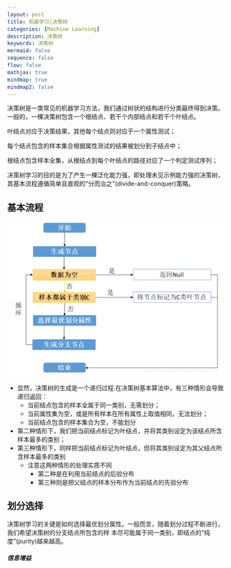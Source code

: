 ```yaml
---
layout: post
title: 机器学习|决策树
categories: [Machine Learning]
description: 决策树
keywords: 决策树
mermaid: false
sequence: false
flow: false
mathjax: true
mindmap: true
mindmap2: false
---
```


决策树是一类常见的机器学习方法，我们通过树状的结构进行分类最终得到决策。一般的，一棵决策树包含一个根结点、若干个内部结点和若干个叶结点。

叶结点对应于决策结果，其他每个结点则对应于一个属性测试；

每个结点包含的样本集合根据属性测试的结果被划分到子结点中；

根结点包含样本全集，从根结点到每个叶结点的路径对应了一个判定测试序列；

决策树学习的目的是为了产生一棵泛化能力强，即处理未见示例能力强的决策树，其基本流程遵循简单且直观的“分而治之"(divide-and-conquer)策略。

## 基本流程

![decision-tree](/images/ml/decisiontree/1.png)

- 显然，决策树的生成是一个递归过程.在决策树基本算法中，有三种情形会导致递归返回：
  - 当前结点包含的样本全属于同一类别，无需划分；
  - 当前属性集为空，或是所有样本在所有属性上取值相同，无法划分；
  - 当前结点包含的样本集合为空，不能划分
- 第二种情形下，我们把当前结点标记为叶结点，并将其类别设定为该结点所含样本最多的类别；
- 第三种情形下，同样把当前结点标记为叶结点，但将其类别设定为其父结点所含样本最多的类别
  - 注意这两种情形的处理实质不同
    - 第二种是在利用当前结点的后验分布
    - 第三种则是把父结点的样本分布作为当前结点的先验分布

## 划分选择

决策树学习的关键是如何选择最优划分属性。一般而言，随着划分过程不断进行，我们希望决策树的分支结点所包含的样
本尽可能属于同一类别，即结点的“纯度”(purity)越来越高。

##### 信息增益
